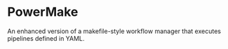 # PowerMake

An enhanced version of a makefile-style workflow manager that executes pipelines defined in YAML.

